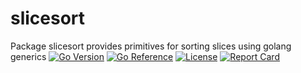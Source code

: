 # slicesort

Package slicesort provides primitives for sorting slices using golang generics [![Go Version](https://img.shields.io/github/go-mod/go-version/chanchal1987/slicesort.svg)](https://github.com/chanchal1987/slicesort) [![Go Reference](https://pkg.go.dev/badge/go.mrchanchal.com/slicesort.svg)](https://pkg.go.dev/go.mrchanchal.com/slicesort) [![License](https://badgen.net/github/license/chanchal1987/slicesort)](https://github.com/chanchal1987/slicesort/blob/main/LICENSE) [![Report Card](https://goreportcard.com/badge/go.mrchanchal.com/slicesort)](https://goreportcard.com/report/go.mrchanchal.com/slicesort)